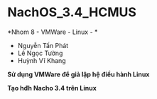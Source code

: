 # NachOS_3.4_HCMUS
*Nhom 8 - VMWare - Linux - *
- Nguyễn Tấn Phát
- Lê Ngọc Tường
- Huỳnh Vĩ Khang

**Sử dụng VMWare để giả lập hệ điều hành Linux**

**Tạo hđh Nacho 3.4 trên Linux**
